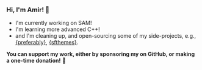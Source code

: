 ### Hi, I'm Amir! 👋

- I'm currently working on SAM!
- I'm learning more advanced C++!
- and I'm cleaning up, and open-sourcing some of my side-projects, e.g., [{preferably}](https://github.com/amirmasoudabdol/preferably), [{sfthemes}](https://github.com/amirmasoudabdol/sfthemes).

**You can support my work, either by sponsoring my on GitHub, or making a one-time donation!** 💖

<!--
**amirmasoudabdol/amirmasoudabdol** is a ✨ _special_ ✨ repository because its `README.md` (this file) appears on your GitHub profile.

Here are some ideas to get you started:

- 🔭 I’m currently working on ...
- 🌱 I’m currently learning ...
- 👯 I’m looking to collaborate on ...
- 🤔 I’m looking for help with ...
- 💬 Ask me about ...
- 📫 How to reach me: ...
- 😄 Pronouns: ...
- ⚡ Fun fact: ...
-->
